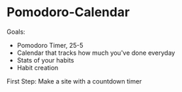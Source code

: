# Pomodoro-Calendar
Goals:
  - Pomodoro Timer, 25-5
  - Calendar that tracks how much you've done everyday
  - Stats of your habits
  - Habit creation
  
First Step:
Make a site with a countdown timer 
